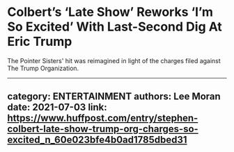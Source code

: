 # Colbert’s ‘Late Show’ Reworks ‘I’m So Excited’ With Last-Second Dig At Eric Trump

The Pointer Sisters' hit was reimagined in light of the charges filed against The Trump Organization.

---
category: ENTERTAINMENT
authors: Lee Moran
date: 2021-07-03
link: https://www.huffpost.com/entry/stephen-colbert-late-show-trump-org-charges-so-excited_n_60e023bfe4b0ad1785dbed31
---
